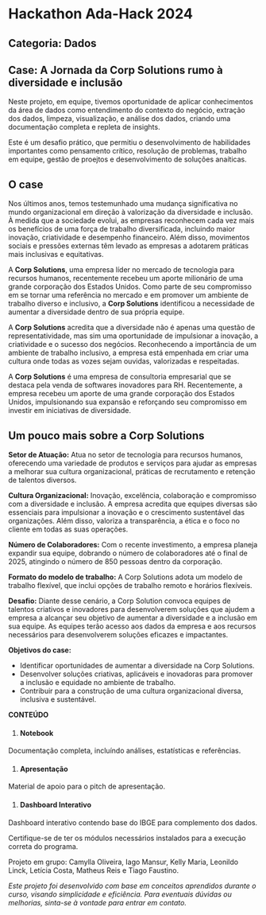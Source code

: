 # Hackathon Ada-Hack 2024

## Categoria: Dados
## Case: A Jornada da Corp Solutions rumo à diversidade e inclusão

Neste projeto, em equipe, tivemos oportunidade de aplicar conhecimentos da área de dados como entendimento do contexto do negócio, extração dos dados, limpeza, visualização, e análise dos dados, criando uma documentação completa e repleta de insights. 

Este é um desafio prático, que permitiu o desenvolvimento de habilidades importantes como pensamento crítico, resolução de problemas, trabalho em equipe, gestão de proejtos e desenvolvimento de soluções anaíticas.

## O case

Nos últimos anos, temos testemunhado uma mudança significativa no mundo organizacional em
direção à valorização da diversidade e inclusão. À medida que a sociedade evolui, as empresas
reconhecem cada vez mais os benefícios de uma força de trabalho diversificada, incluindo maior
inovação, criatividade e desempenho financeiro. Além disso, movimentos sociais e pressões
externas têm levado as empresas a adotarem práticas mais inclusivas e equitativas.

A **Corp Solutions**, uma empresa líder no mercado de tecnologia para recursos humanos, recentemente
recebeu um aporte milionário de uma grande corporação dos Estados Unidos. Como parte de seu
compromisso em se tornar uma referência no mercado e em promover um ambiente de trabalho diverso
e inclusivo, a **Corp Solutions** identificou a necessidade de aumentar a diversidade dentro de sua
própria equipe.

A **Corp Solutions** acredita que a diversidade não é apenas uma questão de representatividade, mas
sim uma oportunidade de impulsionar a inovação, a criatividade e o sucesso dos negócios.
Reconhecendo a importância de um ambiente de trabalho inclusivo, a empresa está empenhada em
criar uma cultura onde todas as vozes sejam ouvidas, valorizadas e respeitadas.

A **Corp Solutions** é uma empresa de consultoria empresarial que se destaca pela venda de softwares
inovadores para RH. Recentemente, a empresa recebeu um aporte de uma grande corporação dos Estados
Unidos, impulsionando sua expansão e reforçando seu compromisso em investir em iniciativas de
diversidade.

## Um pouco mais sobre a Corp Solutions

**Setor de Atuação:** Atua no setor de tecnologia para recursos humanos, oferecendo uma variedade de
produtos e serviços para ajudar as empresas a melhorar sua cultura organizacional, práticas de
recrutamento e retenção de talentos diversos.

**Cultura Organizacional:** Inovação, excelência, colaboração e compromisso com a diversidade e
inclusão. A empresa acredita que equipes diversas são essenciais para impulsionar a inovação e o
crescimento sustentável das organizações. Além disso, valoriza a transparência, a ética e o foco no
cliente em todas as suas operações.

**Número de Colaboradores:** Com o recente investimento, a empresa planeja expandir sua equipe,
dobrando o número de colaboradores até o final de 2025, atingindo o número de 850 pessoas dentro da
corporação. 

**Formato do modelo de trabalho:** A Corp Solutions adota um modelo de trabalho flexível, que inclui
opções de trabalho remoto e horários flexíveis.

**Desafio:** Diante desse cenário, a Corp Solution convoca equipes de talentos criativos e inovadores para desenvolverem soluções que ajudem a empresa a alcançar seu objetivo de aumentar a diversidade e a inclusão em sua equipe. As equipes terão acesso aos dados da empresa e aos recursos necessários para desenvolverem soluções eficazes e impactantes.

**Objetivos do case:**
- Identificar oportunidades de aumentar a diversidade na Corp Solutions.
- Desenvolver soluções criativas, aplicáveis e inovadoras para promover a inclusão e equidade no ambiente de trabalho.
- Contribuir para a construção de uma cultura organizacional diversa, inclusiva e sustentável.


**CONTEÚDO**


1. #### **Notebook**
Documentação completa, incluíndo análises, estatísticas e referências.

1. #### **Apresentação**
Material de apoio para o pitch de apresentação.

1. #### **Dashboard Interativo**
Dashboard interativo contendo base do IBGE para complemento dos dados.

Certifique-se de ter os módulos necessários instalados para a execução correta do programa.

Projeto em grupo: Camylla Oliveira, Iago Mansur, Kelly Maria, Leonildo Linck, Letícia Costa, Matheus Reis e Tiago Faustino.

_Este projeto foi desenvolvido com base em conceitos aprendidos durante o curso, visando simplicidade e eficiência. Para eventuais dúvidas ou melhorias, sinta-se à vontade para entrar em contato._
